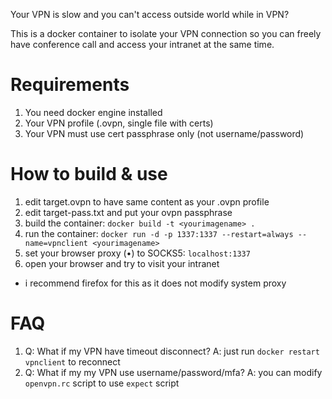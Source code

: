Your VPN is slow and you can't access outside world while in VPN?

This is a docker container to isolate your VPN connection so you can freely have conference call and access your intranet at the same time.

# Requirements

1. You need docker engine installed
2. Your VPN profile (.ovpn, single file with certs)
3. Your VPN must use cert passphrase only (not username/password)

# How to build & use

1. edit target.ovpn to have same content as your .ovpn profile
2. edit target-pass.txt and put your ovpn passphrase
3. build the container: `docker build -t <yourimagename> .`
4. run the container: `docker run -d -p 1337:1337 --restart=always --name=vpnclient <yourimagename>`
5. set your browser proxy (&bull;) to SOCKS5: `localhost:1337`
6. open your browser and try to visit your intranet
* i recommend firefox for this as it does not modify system proxy

# FAQ

1. Q: What if my VPN have timeout disconnect? A: just run `docker restart vpnclient` to reconnect
2. Q: What if my my VPN use username/password/mfa? A: you can modify `openvpn.rc` script to use `expect` script
